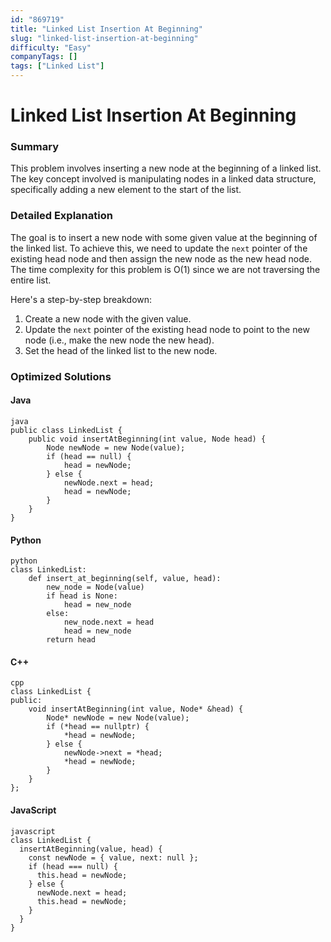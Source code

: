 ```yaml
---
id: "869719"
title: "Linked List Insertion At Beginning"
slug: "linked-list-insertion-at-beginning"
difficulty: "Easy"
companyTags: []
tags: ["Linked List"]
---
```


**Linked List Insertion At Beginning**
=============================

### Summary
This problem involves inserting a new node at the beginning of a linked list. The key concept involved is manipulating nodes in a linked data structure, specifically adding a new element to the start of the list.

### Detailed Explanation
The goal is to insert a new node with some given value at the beginning of the linked list. To achieve this, we need to update the `next` pointer of the existing head node and then assign the new node as the new head node. The time complexity for this problem is O(1) since we are not traversing the entire list.

Here's a step-by-step breakdown:

1. Create a new node with the given value.
2. Update the `next` pointer of the existing head node to point to the new node (i.e., make the new node the new head).
3. Set the head of the linked list to the new node.

### Optimized Solutions

#### Java
```
java
public class LinkedList {
    public void insertAtBeginning(int value, Node head) {
        Node newNode = new Node(value);
        if (head == null) {
            head = newNode;
        } else {
            newNode.next = head;
            head = newNode;
        }
    }
}
```

#### Python
```
python
class LinkedList:
    def insert_at_beginning(self, value, head):
        new_node = Node(value)
        if head is None:
            head = new_node
        else:
            new_node.next = head
            head = new_node
        return head
```

#### C++
```
cpp
class LinkedList {
public:
    void insertAtBeginning(int value, Node* &head) {
        Node* newNode = new Node(value);
        if (*head == nullptr) {
            *head = newNode;
        } else {
            newNode->next = *head;
            *head = newNode;
        }
    }
};
```

#### JavaScript
```
javascript
class LinkedList {
  insertAtBeginning(value, head) {
    const newNode = { value, next: null };
    if (head === null) {
      this.head = newNode;
    } else {
      newNode.next = head;
      this.head = newNode;
    }
  }
}
```